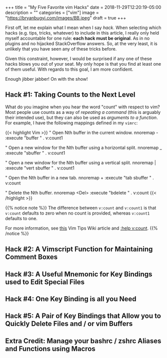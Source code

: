 +++
title = "My Five Favorite vim Hacks"
date = 2018-11-29T12:20:19-05:00
description = ""
categories = ["vim"]
image = "https://bryanbugyi.com/images/BB.jpeg"
draft = true
+++

First off, let me explain what I mean when I say *hack*. When selecting which hacks (e.g. tips, tricks, whatever) to include in this article, I really only held myself accountable for one rule: **each hack must be original**. As in no plugins and no hijacked StackOverflow answers. So, at the very least, it is unlikely that you have seen any of these tricks before.

Given this constraint, however, I would be surprised if any one of these hacks blows you out of your seat. My only hope is that you find at least one of them useful. With regards to this goal, I am more confident.

Enough jibber jabber! On with the show!

## Hack #1: Taking Counts to the Next Level
What do you imagine when you hear the word "count" with respect to vim? Most people use counts as a way of *repeating a command* (this is arguably their intended use),  but they can also be used as *arguments to a function*. For example, I have the following mappings defined in my `vimrc`:

{{< highlight Vim >}}
" Open Nth buffer in the current window.
nnoremap - :<C-u>execute "buffer " . v:count1<CR>

" Open a new window for the Nth buffer using a horizontal split.
nnoremap _ :<C-u>execute "sbuffer " . v:count1<CR>

" Open a new window for the Nth buffer using a vertical split.
nnoremap \| :<C-u>execute "vert sbuffer " . v:count1<CR>

" Open the Nth buffer in a new tab.
nnoremap + :<C-u>execute "tab sbuffer " . v:count<CR>

" Delete the Nth buffer.
nnoremap \<Del> :<C-u>execute "bdelete " . v:count<CR>
{{< /highlight >}}

{{% notice note %}}
The difference between `v:count` and `v:count1` is that `v:count` defaults to zero when no count is provided, whereas `v:count1` defaults to one.

For more information, see [this][vcount-w] Vim Tips Wiki article and [:help v:count][vcount-h].
{{% /notice %}}

## Hack #2: A Vimscript Function for Maintaining Comment Boxes

## Hack #3: A Useful Mnemonic for Key Bindings used to Edit Special Files

## Hack #4: One Key Binding is all you Need

## Hack #5: A Pair of Key Bindings that Allow you to Quickly Delete Files and / or vim Buffers

## Extra Credit: Manage your bashrc / zshrc Aliases and Functions using Macros

[vcount-w]: http://vim.wikia.com/wiki/Invoke_a_function_with_a_count_prefix
[vcount-h]: http://vimdoc.sourceforge.net/htmldoc/eval.html#v:count
